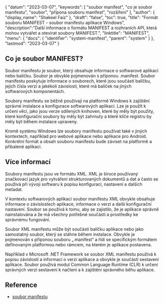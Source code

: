 {
"datum": "2023-03-07",
  "keywords": [
"soubor manifest",
"co je soubor manifestu",
"soubor",
"přípona souboru manifest",
"rozšíření"
],
  "author": {
"display_name": "Shakeel Faiz"
},
"draft": "false",
"toc": true,
"title": "Formát souboru MANIFEST - soubor manifestu aplikace Windows",
  "description":"Další informace o formátu MANIFEST a rozhraních API, která mohou vytvářet a otevírat soubory MANIFEST.",
  "linktitle": "MANIFEST",
  "menu": {
    "docs": {
      "identifier": "system-manifest",
      "parent": "system"
}
},
"lastmod": "2023-03-07"
}

## Co je soubor MANIFEST?

Soubor manifestu je soubor, který obsahuje informace o softwarové aplikaci nebo balíčku. Soubor je obvykle pojmenován s příponou .manifest. Soubor manifestu poskytuje informace o souborech, které jsou součástí balíčku, jejich čísla verzí a jakékoli závislosti, které má balíček na jiných softwarových komponentách.

Soubory manifestu se běžně používají na platformě Windows k zajištění správné instalace a konfigurace softwarových aplikací. Lze je použít k určení věcí, jako jsou verze sdílených knihoven, které by měly být použity, které konfigurační soubory by měly být zahrnuty a které klíče registru by měly být během instalace upraveny.

Kromě systému Windows lze soubory manifestu používat také v jiných kontextech, například pro webové aplikace nebo aplikace pro Android. Konkrétní formát a obsah souboru manifestu bude záviset na platformě a přibalené aplikaci.

## Více informací

Soubory manifestu jsou ve formátu XML. XML je široce používaný značkovací jazyk pro vytváření strukturovaných dokumentů a dat a často se používá při vývoji softwaru k popisu konfigurací, nastavení a dalších metadat.

V kontextu softwarových aplikací soubor manifestu XML obvykle obsahuje informace o závislostech aplikace, informace o verzi a další konfigurační nastavení. Soubor se používá k tomu, aby se zajistilo, že je aplikace správně nainstalována a že má všechny potřebné součásti a prostředky ke správnému fungování.

Soubor XML manifestu může být součástí balíčku aplikace nebo jako samostatný soubor, který se stáhne během instalace. Obvykle je pojmenován s příponou souboru „.manifest“ a řídí se specifickým formátem definovaným platformou nebo rámcem, na kterém je aplikace postavena.

Například v Microsoft .NET Framework se soubor XML manifestu používá k popisu závislostí a informací o verzi aplikace a obvykle je součástí sestavení aplikace. Soubor používá modul Common Language Runtime (CLR) k určení správných verzí sestavení k načtení a k zajištění správného běhu aplikace.

## Reference
* [soubor manifestu](https://en.wikipedia.org/wiki/Manifest_file)

